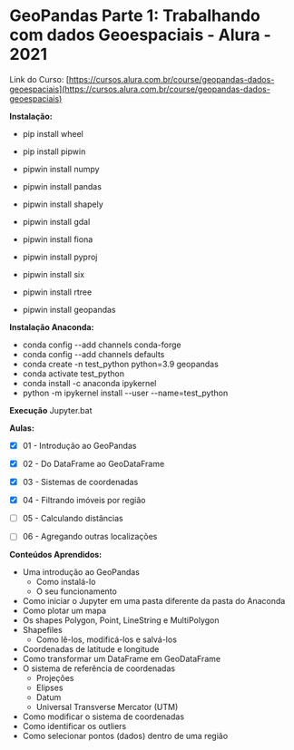 
# GeoPandas Parte 1: Trabalhando com dados Geoespaciais - Alura - 2021  
  
Link do Curso: [https://cursos.alura.com.br/course/geopandas-dados-geoespaciais](https://cursos.alura.com.br/course/geopandas-dados-geoespaciais)
  
**Instalação:**  

- pip install wheel
- pip install pipwin

- pipwin install numpy
- pipwin install pandas
- pipwin install shapely
- pipwin install gdal
- pipwin install fiona
- pipwin install pyproj
- pipwin install six
- pipwin install rtree
- pipwin install geopandas

**Instalação Anaconda:**  

- conda config --add channels conda-forge
- conda config --add channels defaults
- conda create -n test_python python=3.9 geopandas
- conda activate test_python
- conda install -c anaconda ipykernel
- python -m ipykernel install --user --name=test_python

**Execução**
Jupyter.bat
  
**Aulas:**  
  
- [X] 01 - Introdução ao GeoPandas  
  
- [X] 02 - Do DataFrame ao GeoDataFrame  
  
- [X] 03 - Sistemas de coordenadas  
  
- [X] 04 - Filtrando imóveis por região  
  
- [ ] 05 - Calculando distâncias  
  
- [ ] 06 - Agregando outras localizações

**Conteúdos Aprendidos:**  

- Uma introdução ao GeoPandas
  - Como instalá-lo
  - O seu funcionamento
- Como iniciar o Jupyter em uma pasta diferente da pasta do Anaconda
- Como plotar um mapa
- Os shapes Polygon, Point, LineString e MultiPolygon
- Shapefiles
	- Como lê-los, modificá-los e salvá-los
- Coordenadas de latitude e longitude
- Como transformar um DataFrame em GeoDataFrame
- O sistema de referência de coordenadas
	- Projeções
	- Elipses
	- Datum
	- Universal Transverse Mercator (UTM)
- Como modificar o sistema de coordenadas
- Como identificar os outliers
- Como selecionar pontos (dados) dentro de uma região